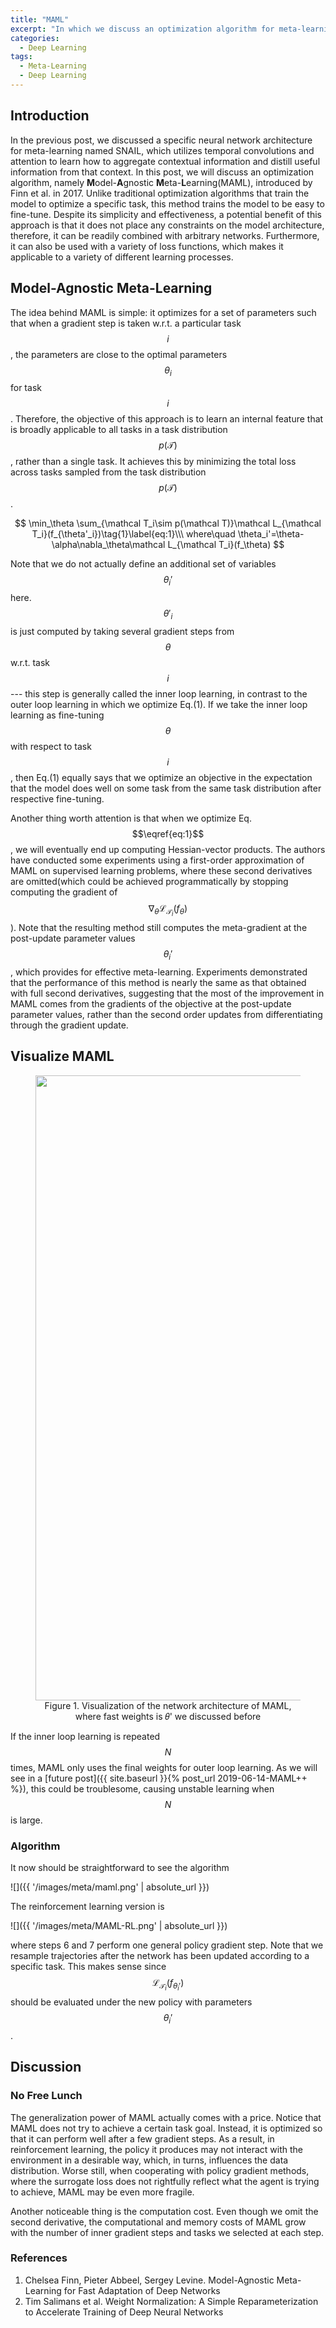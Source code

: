 ```yaml
---
title: "MAML"
excerpt: "In which we discuss an optimization algorithm for meta-learning named Model-Agnostic Meta-Learning(MAML)"
categories:
  - Deep Learning
tags:
  - Meta-Learning
  - Deep Learning
---
```


## Introduction

In the previous post, we discussed a specific neural network architecture for meta-learning named SNAIL, which utilizes temporal convolutions and attention to learn how to aggregate contextual information and distill useful information from that context. In this post, we will discuss an optimization algorithm, namely **M**odel-**A**gnostic **M**eta-**L**earning(MAML), introduced by Finn et al. in 2017. Unlike traditional optimization algorithms that train the model to optimize a specific task, this method trains the model to be easy to fine-tune. Despite its simplicity and effectiveness, a potential benefit of this approach is that it does not place any constraints on the model architecture, therefore, it can be readily combined with arbitrary networks. Furthermore, it can also be used with a variety of loss functions, which makes it applicable to a variety of different learning processes. 

## Model-Agnostic Meta-Learning

The idea behind MAML is simple: it optimizes for a set of parameters such that when a gradient step is taken w.r.t. a particular task $$i$$, the parameters are close to the optimal parameters $$\theta_i$$ for task $$i$$. Therefore, the objective of this approach is to learn an internal feature that is broadly applicable to all tasks in a task distribution $$p(\mathcal T)$$, rather than a single task. It achieves this by minimizing the total loss across tasks sampled from the task distribution $$p(\mathcal T)$$.

$$
\min_\theta \sum_{\mathcal T_i\sim p(\mathcal T)}\mathcal L_{\mathcal T_i}(f_{\theta'_i})\tag{1}\label{eq:1}\\\
where\quad \theta_i'=\theta-\alpha\nabla_\theta\mathcal L_{\mathcal T_i}(f_\theta)
$$

Note that we do not actually define an additional set of variables $$\theta_i'$$ here. $$\theta'_i$$ is just computed by taking several gradient steps from $$\theta$$ w.r.t. task $$i$$ --- this step is generally called the inner loop learning, in contrast to the outer loop learning in which we optimize Eq.(1). If we take the inner loop learning as fine-tuning $$\theta$$ with respect to task $$i$$, then Eq.(1) equally says that we optimize an objective in the expectation that the model does well on some task from the same task distribution after respective fine-tuning.

Another thing worth attention is that when we optimize Eq.$$\eqref{eq:1}$$, we will eventually end up computing Hessian-vector products. The authors have conducted some experiments using a first-order approximation of MAML on supervised learning problems, where these second derivatives are omitted(which could be achieved programmatically by stopping computing the gradient of $$\nabla_\theta \mathcal L_{\mathcal T_i}(f_\theta)$$). Note that the resulting method still computes the meta-gradient at the post-update parameter values $$\theta_i'$$, which provides for effective meta-learning. Experiments demonstrated that the performance of this method is nearly the same as that obtained with full second derivatives, suggesting that the most of the improvement in MAML comes from the gradients of the objective at the post-update parameter values, rather than the second order updates from differentiating through the gradient update.

## Visualize MAML

<figure>
  <img src="{{ '/images/meta/maml-visualization.png' | absolute_url }}" alt="" width="1000">
  <figcaption>Figure 1. Visualization of the network architecture of MAML, where fast weights is 𝜃' we discussed before</figcaption>
  <style>
    figure figcaption {
    text-align: center;
    }
  </style>
</figure>


If the inner loop learning is repeated $$N$$ times, MAML only uses the final weights for outer loop learning. As we will see in a [future post]({{ site.baseurl }}{% post_url 2019-06-14-MAML++ %}), this could be troublesome, causing unstable learning when $$N$$ is large.

### Algorithm

It now should be straightforward to see the algorithm

![]({{ '/images/meta/maml.png' | absolute_url }})

The reinforcement learning version is 

![]({{ '/images/meta/MAML-RL.png' | absolute_url }})

where steps 6 and 7 perform one general policy gradient step. Note that we resample trajectories after the network has been updated according to a specific task. This makes sense since $$\mathcal L_{\mathcal T_i}(f_{\theta_i'})$$ should be evaluated under the new policy with parameters $$\theta_i'$$.

## Discussion

### No Free Lunch

The generalization power of MAML actually comes with a price. Notice that MAML does not try to achieve a certain task goal. Instead, it is optimized so that it can perform well after a few gradient steps. As a result, in reinforcement learning, the policy it produces may not interact with the environment in a desirable way, which, in turns, influences the data distribution. Worse still, when cooperating with policy gradient methods, where the surrogate loss does not rightfully reflect what the agent is trying to achieve, MAML may be even more fragile.

Another noticeable thing is the computation cost. Even though we omit the second derivative, the computational and memory costs of MAML grow with the number of inner gradient steps and tasks we selected at each step. 

### References

1. Chelsea Finn, Pieter Abbeel, Sergey Levine. Model-Agnostic Meta-Learning for Fast Adaptation of Deep Networks
2. Tim Salimans et al. Weight Normalization: A Simple Reparameterization to Accelerate Training of Deep Neural Networks
